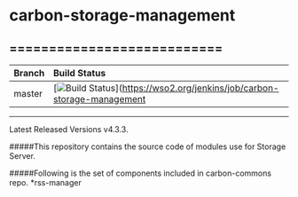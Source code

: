 # carbon-storage-management
===========================
---

|  Branch | Build Status |
| :------------ |:-------------
| master      | [![Build Status](https://wso2.org/jenkins/job/carbon-storage-management/badge/icon)](https://wso2.org/jenkins/job/carbon-storage-management |

---
Latest Released Versions v4.3.3.

#####This repository contains the source code of modules use for Storage Server.

#####Following is the set of components included in carbon-commons repo.
*rss-manager


